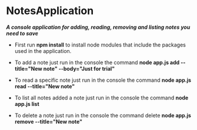 # NotesApplication

***A console application for adding, reading, removing and listing notes you need to save***

* First run **npm install** to install node modules that include the packages used in the application.

* To add a note just run in the console the command **node app.js add --title="New note" --body="Just for trial"**

* To read a specific note just run in the console the command **node app.js read --title="New note"**

* To list all notes added a note just run in the console the command **node app.js list**

* To delete a note just run in the console the command delete **node app.js remove --title="New note"**
